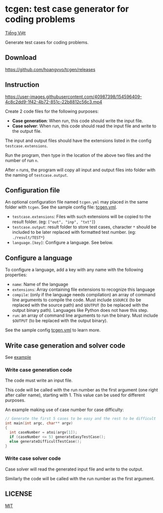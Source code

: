 # tcgen: test case generator for coding problems

[Tiếng Việt](./README.vi.md)

Generate test cases for coding problems.

## Download

https://github.com/hoangvvo/tcgen/releases

## Instruction

https://user-images.githubusercontent.com/40987398/154596409-4c8c2dd9-1f42-4b72-851c-22b8812c56c3.mp4

Create 2 code files for the following purposes:

- **Case generation**: When run, this code should write the input file.
- **Case solver**: When run, this code should read the input file and write to the output file.

The input and output files should have the extensions listed in the config `testcase.extensions`.

Run the program, then type in the location of the above two files and the number of run `n`.

After `n` runs, the program will copy all input and output files into folder with the naming of `testcase.output`.

## Configuration file

An optional configuration file named `tcgen.yml` may placed in the same folder with `tcgen`. See the sample config file: [tcgen.yml](./gen/tcgen.yml).

- `testcase.extensions`: Files with such extensions will be copied to the result folder. (eg: `["out", "inp", "txt"]`)
- `testcase.output`: result folder to store test cases, character `*` should be included to be later replaced with formatted test number. (eg: `./result/TEST*`)
- `language.[key]`: Configure a language. See below.

## Configure a language

To configure a language, add a key with any name with the following properties:

- `name`: Name of the language
- `extensions`: Array containing file extensions to recognize this language
- `compile`: (only if the language needs compilation) an array of command line arguments to compile the code. Must include `$SOURCE` (to be replaced with the source path) and `$OUTPUT` (to be replaced with the output binary path). Languages like Python does not have this step.
- `run`: an array of command line arguments to run the binary. Must include `$OUTPUT` (to be replaced with the output binary).

See the sample config [tcgen.yml](./gen/tcgen.yml) to learn more.

## Write case generation and solver code

See [example](./example)

### Write case generation code

The code must write an input file.

This code will be called with the run number as the first argument (one right after caller name), starting with 1. This value can be used for different purposes.

An example making use of case number for case difficulty:

```cpp
// Generate the first 5 cases to be easy and the rest to be difficult
int main(int argc, char** argv)
{
  int caseNumber = atoi(argv[1]);
  if (caseNumber <= 5) generateEasyTestCase();
  else generateDifficultTestCase();
}
```

### Write case solver code

Case solver will read the generated input file and write to the output.

Similarly the code will be called with the run number as the first argument.

## LICENSE

[MIT](LICENSE)

